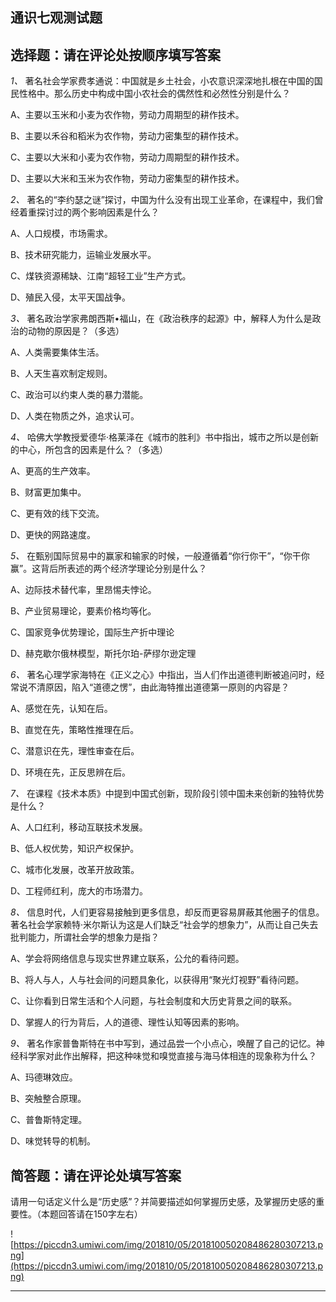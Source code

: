 ## 通识七观测试题

## 选择题：请在评论处按顺序填写答案

 *1、* 著名社会学家费孝通说：中国就是乡土社会，小农意识深深地扎根在中国的国民性格中。那么历史中构成中国小农社会的偶然性和必然性分别是什么？

A、主要以玉米和小麦为农作物，劳动力周期型的耕作技术。

B、主要以禾谷和稻米为农作物，劳动力密集型的耕作技术。

C、主要以大米和小麦为农作物，劳动力周期型的耕作技术。

D、主要以大米和玉米为农作物，劳动力密集型的耕作技术。

 *2、* 著名的“李约瑟之谜”探讨，中国为什么没有出现工业革命，在课程中，我们曾经着重探讨过的两个影响因素是什么？

A、人口规模，市场需求。

B、技术研究能力，运输业发展水平。

C、煤铁资源稀缺、江南“超轻工业”生产方式。

D、殖民入侵，太平天国战争。

 *3、* 著名政治学家弗朗西斯•福山，在《政治秩序的起源》中，解释人为什么是政治的动物的原因是？（多选）

A、人类需要集体生活。

B、人天生喜欢制定规则。

C、政治可以约束人类的暴力潜能。

D、人类在物质之外，追求认可。

 *4、* 哈佛大学教授爱德华·格莱泽在《城市的胜利》书中指出，城市之所以是创新的中心，所包含的因素是什么？（多选）

A、更高的生产效率。

B、财富更加集中。

C、更有效的线下交流。

D、更快的网路速度。

 *5、* 在甄别国际贸易中的赢家和输家的时候，一般遵循着“你行你干”，“你干你赢”。这背后所表述的两个经济学理论分别是什么？

A、边际技术替代率，里昂惕夫悖论。

B、产业贸易理论，要素价格均等化。

C、国家竞争优势理论，国际生产折中理论

D、赫克歇尔俄林模型，斯托尔珀-萨缪尔逊定理

 *6、* 著名心理学家海特在《正义之心》中指出，当人们作出道德判断被追问时，经常说不清原因，陷入“道德之愣”，由此海特推出道德第一原则的内容是？

A、感觉在先，认知在后。

B、直觉在先，策略性推理在后。

C、潜意识在先，理性审查在后。

D、环境在先，正反思辨在后。

 *7、* 在课程《技术本质》中提到中国式创新，现阶段引领中国未来创新的独特优势是什么？

A、人口红利，移动互联技术发展。

B、低人权优势，知识产权保护。

C、城市化发展，改革开放政策。

D、工程师红利，庞大的市场潜力。

 *8、* 信息时代，人们更容易接触到更多信息，却反而更容易屏蔽其他圈子的信息。著名社会学家赖特·米尔斯认为这是人们缺乏“社会学的想象力”，从而让自己失去批判能力，所谓社会学的想象力是指？

A、学会将网络信息与现实世界建立联系，公允的看待问题。

B、将人与人，人与社会间的问题具象化，以获得用“聚光灯视野”看待问题。

C、让你看到日常生活和个人问题，与社会制度和大历史背景之间的联系。

D、掌握人的行为背后，人的道德、理性认知等因素的影响。

 *9、* 著名作家普鲁斯特在书中写到，通过品尝一个小点心，唤醒了自己的记忆。神经科学家对此作出解释，把这种味觉和嗅觉直接与海马体相连的现象称为什么？

A、玛德琳效应。

B、突触整合原理。

C、普鲁斯特定理。

D、味觉转导的机制。

## 简答题：请在评论处填写答案

请用一句话定义什么是“历史感”？并简要描述如何掌握历史感，及掌握历史感的重要性。（本题回答请在150字左右）

![https://piccdn3.umiwi.com/img/201810/05/201810050208486280307213.png](https://piccdn3.umiwi.com/img/201810/05/201810050208486280307213.png)

---
